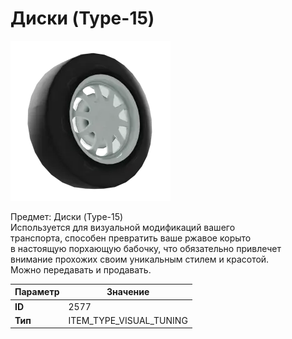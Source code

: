 # Диски (Type-15)

![Item Image](../img/2577.webp?raw=true)

Предмет: Диски (Type-15)<br>Используется для визуальной модификаций вашего<br>транспорта, способен превратить ваше ржавое корыто<br>в настоящую порхающую бабочку, что обязательно привлечет<br>внимание прохожих своим уникальным стилем и красотой.<br>Можно передавать и продавать.


| Параметр | Значение |
|----------|----------|
| **ID** | 2577 |
| **Тип** | ITEM_TYPE_VISUAL_TUNING |

